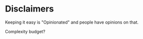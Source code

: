 # Disclaimers


Keeping it easy is "Opinionated" and people have opinions on that.

Complexity budget?